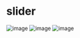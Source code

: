 # slider
![image](https://user-images.githubusercontent.com/104350745/165078220-0eddbac7-1c86-4884-850c-51e89c34b468.png)
![image](https://user-images.githubusercontent.com/104350745/165078253-da2cd6f5-a7e4-4db5-9486-f41fe19f07eb.png)
![image](https://user-images.githubusercontent.com/104350745/165078287-c653ba19-3b16-477b-82e2-5d73991a66b8.png)
